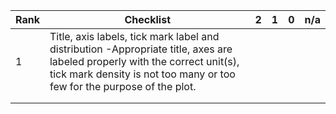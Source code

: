 | Rank | Checklist                                                                                                                                                                                              | 2 | 1 | 0 | n/a |
|------|--------------------------------------------------------------------------------------------------------------------------------------------------------------------------------------------------------|---|---|---|-----|
| 1    | Title, axis labels, tick mark label and distribution -Appropriate title, axes are labeled properly with the correct unit(s), tick mark density is not too many or too few for the purpose of the plot. |   |   |   |     |
|      |                                                                                                                                                                                                        |   |   |   |     |
|      |                                                                                                                                                                                                        |   |   |   |     |

